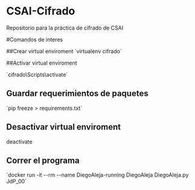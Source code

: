 # CSAI-Cifrado
 Repositorio para la práctica de cifrado de CSAI
 
#Comandos de interes

##Crear virtual enviroment
´virtualenv cifrado´

##Activar virtual enviroment

´cifrado\Scripts\activate´

## Guardar requerimientos de paquetes

´pip freeze > requirements.txt´

## Desactivar virtual enviroment

deactivate

## Correr el programa

´docker run -it --rm --name DiegoAleja-running DiegoAleja DiegoAleja.py JdP_00´
